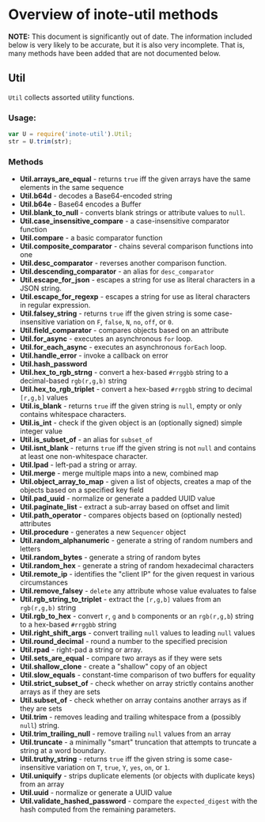 # Overview of inote-util methods

**NOTE:** This document is significantly out of date.  The information included below is very likely to be accurate, but it is also very incomplete.  That is, many methods have been added that are not documented below.

## Util

`Util` collects assorted utility functions.

### Usage:

```javascript
var U = require('inote-util').Util;
str = U.trim(str);
```

### Methods

  * **Util.arrays_are_equal** - returns `true` iff the given arrays have the same elements in the same sequence
  * **Util.b64d** - decodes a Base64-encoded string
  * **Util.b64e** - Base64 encodes a Buffer
  * **Util.blank_to_null** - converts blank strings or attribute values to `null`.
  * **Util.case_insensitive_compare** - a case-insensitive comparator function
  * **Util.compare** - a basic comparator function
  * **Util.composite_comparator** - chains several comparison functions into one
  * **Util.desc_comparator** - reverses another comparison function.
  * **Util.descending_comparator** - an alias for `desc_comparator`
  * **Util.escape_for_json** - escapes a string for use as literal characters in a JSON string.
  * **Util.escape_for_regexp** - escapes a string for use as literal characters in regular expression.
  * **Util.falsey_string** - returns `true` iff the given string is some case-insensitive variation on `F`, `false`, `N`, `no`, `off`, or `0`.
  * **Util.field_comparator** - compares objects based on an attribute
  * **Util.for_async** - executes an asynchronous `for` loop.
  * **Util.for_each_async** - executes an asynchronous `forEach` loop.
  * **Util.handle_error** - invoke a callback on error
  * **Util.hash_password**
  * **Util.hex_to_rgb_strng** - convert a hex-based `#rrggbb` string to a decimal-based `rgb(r,g,b)` string
  * **Util.hex_to_rgb_triplet** - convert a hex-based `#rrggbb` string to decimal `[r,g,b]` values
  * **Util.is_blank** - returns `true` iff the given string is `null`, empty or only contains whitespace characters.
  * **Util.is_int** - check if the given object is an (optionally signed) simple integer value
  * **Util.is_subset_of** - an alias for `subset_of`
  * **Util.isnt_blank** - returns `true` iff the given string is not `null` and contains at least one non-whitespace character.
  * **Util.lpad** - left-pad a string or array.
  * **Util.merge** - merge multiple maps into a new, combined map
  * **Util.object_array_to_map** - given a list of objects, creates a map of the objects based on a specified key field
  * **Util.pad_uuid** - normalize or generate a padded UUID value
  * **Util.paginate_list** - extract a sub-array based on offset and limit
  * **Util.path_operator** - compares objects based on (optionally nested) attributes
  * **Util.procedure** - generates a new `Sequencer` object
  * **Util.random_alphanumeric** - generate a string of random numbers and letters
  * **Util.random_bytes** - generate a string of random bytes
  * **Util.random_hex** - generate a string of random hexadecimal characters
  * **Util.remote_ip** - identifies the "client IP" for the given request in various circumstances
  * **Util.remove_falsey** - `delete` any attribute whose value evaluates to false
  * **Util.rgb_string_to_triplet** - extract the `[r,g,b]` values from an `rgb(r,g,b)` string
  * **Util.rgb_to_hex** - convert `r`, `g` and `b` components or an `rgb(r,g,b`) string to a hex-based `#rrggbb` string
  * **Util.right_shift_args** - convert trailing `null` values to leading `null` values
  * **Util.round_decimal** - round a number to the specified precision
  * **Util.rpad** - right-pad a string or array.
  * **Util.sets_are_equal** - compare two arrays as if they were sets
  * **Util.shallow_clone** - create a "shallow" copy of an object
  * **Util.slow_equals** - constant-time comparison of two buffers for equality
  * **Util.strict_subset_of** - check whether on array strictly contains another arrays as if they are sets
  * **Util.subset_of** - check whether on array contains another arrays as if they are sets
  * **Util.trim** - removes leading and trailing whitespace from a (possibly `null`) string.
  * **Util.trim_trailing_null** - remove trailing `null` values from an array
  * **Util.truncate** - a minimally "smart" truncation that attempts to truncate a string at a word boundary.
  * **Util.truthy_string** - returns `true` iff the given string is some case-insensitive variation on `T`, `true`, `Y`, `yes`, `on`, or `1`.
  * **Util.uniquify** - strips duplicate elements (or objects with duplicate keys) from an array
  * **Util.uuid** - normalize or generate a UUID value
  * **Util.validate_hashed_password** - compare the `expected_digest` with the hash computed from the remaining parameters.
